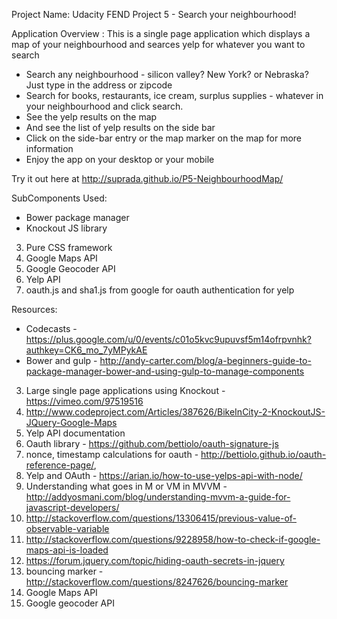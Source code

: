 Project Name: Udacity FEND Project 5 -
Search your neighbourhood!

Application Overview :
This is a single page application which displays a map of your neighbourhood and searces yelp for whatever you want to search

- Search any neighbourhood - silicon valley? New York? or Nebraska? Just type in the address or zipcode 
- Search for books, restaurants, ice cream, surplus supplies - whatever in your neighbourhood and click search.
- See the yelp results on the map
- And see the list of yelp results on the side bar
- Click on the side-bar entry or the map marker on the map for more information
- Enjoy the app on your desktop or your mobile

Try it out here at <a href="http://suprada.github.io/P5-NeighbourhoodMap/">http://suprada.github.io/P5-NeighbourhoodMap/</a>

SubComponents Used:
- Bower package manager
- Knockout JS library
3. Pure CSS framework
4. Google Maps API
5. Google Geocoder API
6. Yelp API
7. oauth.js and sha1.js from google for oauth authentication for yelp

Resources:
- Codecasts - https://plus.google.com/u/0/events/c01o5kvc9upuvsf5m14ofrpvnhk?authkey=CK6_mo_7yMPykAE
- Bower and gulp - http://andy-carter.com/blog/a-beginners-guide-to-package-manager-bower-and-using-gulp-to-manage-components
3. Large single page applications using Knockout - https://vimeo.com/97519516
4. http://www.codeproject.com/Articles/387626/BikeInCity-2-KnockoutJS-JQuery-Google-Maps
5. Yelp API documentation
6. Oauth library - https://github.com/bettiolo/oauth-signature-js
7. nonce, timestamp calculations for oauth - http://bettiolo.github.io/oauth-reference-page/,
8. Yelp and OAuth - https://arian.io/how-to-use-yelps-api-with-node/
9. Understanding what goes in M or VM in MVVM - http://addyosmani.com/blog/understanding-mvvm-a-guide-for-javascript-developers/
10. http://stackoverflow.com/questions/13306415/previous-value-of-observable-variable
11. http://stackoverflow.com/questions/9228958/how-to-check-if-google-maps-api-is-loaded
12. https://forum.jquery.com/topic/hiding-oauth-secrets-in-jquery
13. bouncing marker - http://stackoverflow.com/questions/8247626/bouncing-marker
14. Google Maps API
15. Google geocoder API


